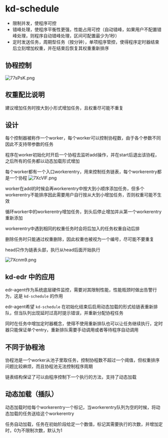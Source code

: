 # kd-schedule

- 限制并发，使程序可控
- 错峰处理，使程序平衡性更强，性能占用可控（自动错峰，如果用户不配置错峰处理，则程序自动错峰处理，区间可配置最少为1秒）
- 定时发送任务，周期型任务（按分钟），单项程序管控，使得程序定时器结束后立刻增加权重，并在结束后恢复其权重重新排序

## 协程控制

![77sPsK.png](https://s4.ax1x.com/2022/01/25/77sPsK.png)

## 权重配比说明

建议增加任务时按大到小形式增加任务，且权重尽可能不重复


## 设计

每个控制器被称作一个worker，每个worker可以控制协程数，由于各个参数不同因此不支持带参数的任务

程序在worker初始化时开启一个协程去监听add操作，并在start后退出该协程，之后所有的任务都以动态加载形式增加

每个worker都有一个入口workerentry，用来控制任务链表，每个workerentry都是一个协程
![7XcVlF.png](https://s4.ax1x.com/2022/01/27/7XcVlF.png)

worker在add的时候会再workerentry中按大到小顺序添加任务，但多个workerentry不能排序因此需要用户自行按从大到小增加任务，否则权重可能不生效

循环worker中的workerentry增加任务，到头后停止增加并从第一个workerentry重新添加

workerentry中遇到相同的权重任务时会将后加入的任务权重自动后排

删除任务时只能通过权重删除，因此权重也被视为一个编号，尽可能不要重复

head只作为链表头部，执行从head后面开始执行

![7Xcnm9.png](https://s4.ax1x.com/2022/01/27/7Xcnm9.png)

## kd-edr 中的应用

edr-agent作为系统底层硬件监控，需要对其限制性能，性能瓶颈时做出告警行为，这是 `kd-schedule` 的作用

edr-agent希望 `kd-schedule` 在初始化结束后启用动态加载的形式给链表重新排队，但当队列出现延时过高时提示错误，并重新分配协程任务

同时在任务中增加定时器概念，使得不使用重新排队也可以让任务继续执行，定时器只能保证单个entry，重新排队需要手动调用或者等待程序自动调用

## 不同于协程池

协程池是一个worker从池子里取任务，控制协程数不超过一个阈值，但权重排序问题比较麻烦，而且协程池无法控制程序周期

链表结构保证了可以由程序控制下一个执行的方法，支持了动态加载

## 动态加载（插队）

动态加载时给每个workerentry一个标记，当workerentry队列为空的时候，将动态加载的任务送给这个workerentry

任务自动加载，任务在初始阶段给定一个数值，标记其需要执行的次数，并增加定时，0为不限制次数，默认为1